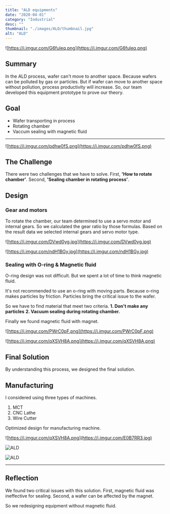 ```yaml
---
title: "ALD equipments"
date: "2020-04-01"
category: "Industrial"
desc: ""
thumbnail: "./images/ALD/thumbnail.jpg"
alt: "ALD"
---
```


![https://i.imgur.com/G6fuleq.png](https://i.imgur.com/G6fuleq.png)

## Summary

In the ALD process, wafer can't move to another space. Because wafers can be polluted by gas or particles. But if wafer can move to another space without pollution, process productivity will increase. So, our team developed this equipment prototype to prove our theory.

## Goal

- Wafer transporting in process
- Rotating chamber
- Vaccum sealing with magnetic fluid

---

![https://i.imgur.com/pdhw0fS.png](https://i.imgur.com/pdhw0fS.png)

## The Challenge

There were two challenges that we have to solve.
First, **'How to rotate chamber'**. Second, **'Sealing chamber in rotating process'**.

## Design

### Gear and motors

To rotate the chamber, our team determined to use a servo motor and internal gears. So we calculated the gear ratio by those formulas. Based on the result data we selected internal gears and servo motor type.

![https://i.imgur.com/DVwd0yg.jpg](https://i.imgur.com/DVwd0yg.jpg)

![https://i.imgur.com/ndH1BGy.jpg](https://i.imgur.com/ndH1BGy.jpg)

### Sealing with O-ring & Magnetic fluid

O-ring design was not difficult. But we spent a lot of time to think magnetic fluid.

It's not recommended to use an o-ring with moving parts. Because o-ring makes particles by friction. Particles bring the critical issue to the wafer.

So we have to find material that meet two criteria.
**1. Don't make any particles**
**2. Vacuum sealing during rotating chamber.**

Finally we found magnetic fluid with magnet.

![https://i.imgur.com/PWrC0pF.png](https://i.imgur.com/PWrC0pF.png)

![https://i.imgur.com/qXSVH8A.png](https://i.imgur.com/qXSVH8A.png)

## Final Solution

By understanding this process, we designed the final solution.

## Manufacturing

I considered using three types of machines.

1. MCT
2. CNC Lathe
3. Wire Cutter

Optimized design for manufacturing machine.

![https://i.imgur.com/qXSVH8A.png](https://i.imgur.com/E0B7RR3.jpg)

![ALD](https://i.imgur.com/iR147O4.jpg)

![ALD](https://i.imgur.com/O5r1fuA.jpg)

---

## Reflection

We found two critical issues with this solution. First, magnetic fluid was ineffective for sealing. Second, a wafer can be affected by the magnet.

So we redesigning equipment without magnetic fluid.
